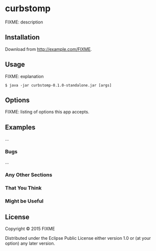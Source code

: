 # curbstomp

FIXME: description

## Installation

Download from http://example.com/FIXME.

## Usage

FIXME: explanation

    $ java -jar curbstomp-0.1.0-standalone.jar [args]

## Options

FIXME: listing of options this app accepts.

## Examples

...

### Bugs

...

### Any Other Sections
### That You Think
### Might be Useful

## License

Copyright © 2015 FIXME

Distributed under the Eclipse Public License either version 1.0 or (at
your option) any later version.

